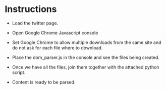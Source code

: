 # Instructions
- Load the twitter page.
- Open Google Chrome Javascript console
- Set Google Chrome to allow multiple downloads from the same site and do not ask for each file where to download.
- Place the dom_parser.js in the console and see the files being created.

- Once we have all the files, join them together with the attached python script.
- Content is ready to be parsed.
